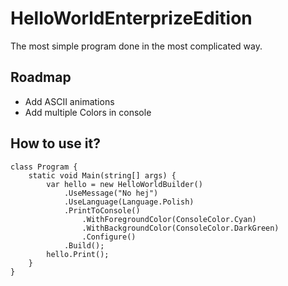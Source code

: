 # HelloWorldEnterprizeEdition
The most simple program done in the most complicated way.

## Roadmap

* Add ASCII animations
* Add multiple Colors in console


## How to use it?

```
class Program {
	static void Main(string[] args) {
		var hello = new HelloWorldBuilder()
			.UseMessage("No hej")
			.UseLanguage(Language.Polish)
			.PrintToConsole()
				.WithForegroundColor(ConsoleColor.Cyan)
				.WithBackgroundColor(ConsoleColor.DarkGreen)
				.Configure()
			.Build();
		hello.Print();
	}
}
```